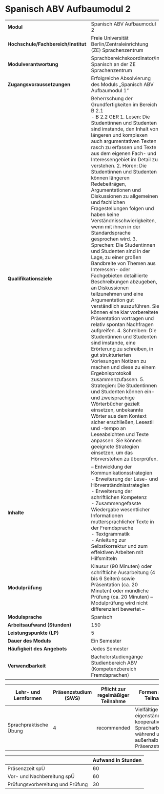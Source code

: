 # Spanisch ABV Aufbaumodul 2
|                                    |   |
|------------------------------------|---|
|**Modul**                           | Spanisch ABV Aufbaumodul 2 |
|**Hochschule/Fachbereich/Institut** | Freie Universität Berlin/Zentraleinrichtung (ZE) Sprachenzentrum |
|**Modulverantwortung**              | Sprachbereichskoordinator/in Spanisch an der ZE Sprachenzentrum |
|**Zugangsvoraussetzungen**          | Erfolgreiche Absolvierung des Moduls „Spanisch ABV Aufbaumodul 1“ |
|**Qualifikationsziele**             | Beherrschung der Grundfertigkeiten im Bereich B 2.1<br>- B 2.2 GER 1. Lesen: Die Studentinnen und Studenten sind imstande, den Inhalt von längeren und komplexen auch argumentativen Texten rasch zu erfassen und Texte aus dem eigenen Fach- und Interessengebiet im Detail zu verstehen. 2. Hören: Die Studentinnen und Studenten können längeren Redebeiträgen, Argumentationen und Diskussionen zu allgemeinen und fachlichen Fragestellungen folgen und haben keine Verständnisschwierigkeiten, wenn mit ihnen in der Standardsprache gesprochen wird. 3. Sprechen: Die Studentinnen und Studenten sind in der Lage, zu einer großen Bandbreite von Themen aus Interessen- oder Fachgebieten detaillierte Beschreibungen abzugeben, an Diskussionen teilzunehmen und eine Argumentation gut verständlich auszuführen. Sie können eine klar vorbereitete Präsentation vortragen und relativ spontan Nachfragen aufgreifen. 4. Schreiben: Die Studentinnen und Studenten sind imstande, eine Erörterung zu schreiben, in gut strukturierten Vorlesungen Notizen zu machen und diese zu einem Ergebnisprotokoll zusammenzufassen. 5. Strategien: Die Studentinnen und Studenten können ein- und zweisprachige Wörterbücher gezielt einsetzen, unbekannte Wörter aus dem Kontext sicher erschließen, Lesestil und -tempo an Leseabsichten und Texte anpassen. Sie können geeignete Strategien einsetzen, um das Hörverstehen zu überprüfen. |
|**Inhalte**                         | – Entwicklung der Kommunikationsstrategien<br>- Erweiterung der Lese- und Hörverständnisstrategien<br>- Erweiterung der schriftlichen Kompetenz<br>- Zusammengefasste Wiedergabe wesentlicher Informationen muttersprachlicher Texte in der Fremdsprache<br>- Textgrammatik<br>- Anleitung zur Selbstkorrektur und zum effektiven Arbeiten mit Hilfsmitteln |
|**Modulprüfung**                    | Klausur (90 Minuten) oder schriftliche Ausarbeitung (4 bis 6 Seiten) sowie Präsentation (ca. 20 Minuten) oder mündliche Prüfung (ca. 20 Minuten) – Modulprüfung wird nicht differenziert bewertet – |
|**Modulsprache**                    | Spanisch |
|**Arbeitsaufwand (Stunden)**        | 150 |
|**Leistungspunkte (LP)**            | 5 |
|**Dauer des Moduls**                | Ein Semester |
|**Häufigkeit des Angebots**         | Jedes Semester |
|**Verwendbarkeit**                  | Bachelorstudiengänge Studienbereich ABV (Kompetenzbereich<br>Fremdsprachen) |

| Lehr- und Lernformen | Präsenzstudium <br> (SWS) | Pflicht zur regelmäßiger Teilnahme | Formen aktiver Teilnahme |
| ---------------------|---------------------------|------------------------------------|------------------------- |
| Sprachpraktische Übung | 4                         | recommended                        | Vielfältige eigenständige und kooperative Spracharbeit während und außerhalb der Präsenzstudienzeit |

|   | Aufwand in Stunden |
| - |--------------------|
| Präsenzzeit spÜ                          | 60    |
| Vor- und Nachbereitung spÜ               | 60    |
| Prüfungsvorbereitung und Prüfung         | 30    |
